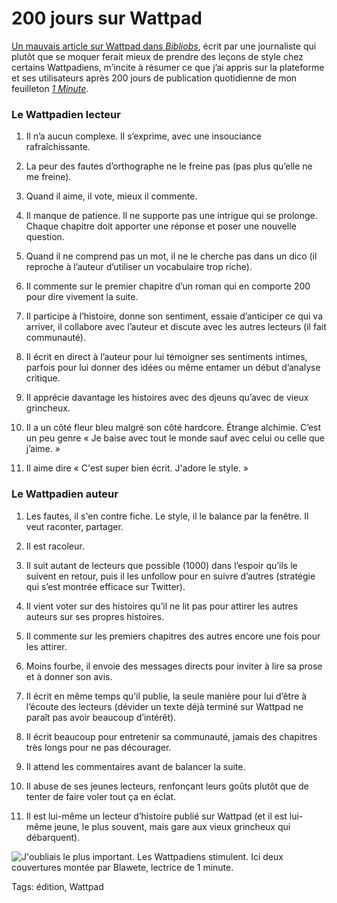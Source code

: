 # 200 jours sur Wattpad

[Un mauvais article sur Wattpad dans *Bibliobs*](http://bibliobs.nouvelobs.com/web-side-stories/20150709.OBS2397/je-hurla-de-plaisir-on-est-alle-sur-wattpad-l-instagram-des-livres.html), écrit par une journaliste qui plutôt que se moquer ferait mieux de prendre des leçons de style chez certains Wattpadiens, m’incite à résumer ce que j’ai appris sur la plateforme et ses utilisateurs après 200 jours de publication quotidienne de mon feuilleton [*1 Minute*](https://www.wattpad.com/story/29694130-1-minute).<span id="more-42059"></span>

### Le Wattpadien lecteur

1. Il n’a aucun complexe. Il s’exprime, avec une insouciance rafraîchissante.

2. La peur des fautes d’orthographe ne le freine pas (pas plus qu’elle ne me freine).

3. Quand il aime, il vote, mieux il commente.

4. Il manque de patience. Il ne supporte pas une intrigue qui se prolonge. Chaque chapitre doit apporter une réponse et poser une nouvelle question.

5. Quand il ne comprend pas un mot, il ne le cherche pas dans un dico (il reproche à l’auteur d’utiliser un vocabulaire trop riche).

6. Il commente sur le premier chapitre d’un roman qui en comporte 200 pour dire vivement la suite.

7. Il participe à l’histoire, donne son sentiment, essaie d’anticiper ce qui va arriver, il collabore avec l’auteur et discute avec les autres lecteurs (il fait communauté).

8. Il écrit en direct à l’auteur pour lui témoigner ses sentiments intimes, parfois pour lui donner des idées ou même entamer un début d’analyse critique.

9. Il apprécie davantage les histoires avec des djeuns qu’avec de vieux grincheux.

10. Il a un côté fleur bleu malgré son côté hardcore. Étrange alchimie. C’est un peu genre « Je baise avec tout le monde sauf avec celui ou celle que j’aime. »

11. Il aime dire « C'est super bien écrit. J'adore le style. »

### Le Wattpadien auteur

1. Les fautes, il s'en contre fiche. Le style, il le balance par la fenêtre. Il veut raconter, partager.

2. Il est racoleur.

3. Il suit autant de lecteurs que possible (1000) dans l’espoir qu’ils le suivent en retour, puis il les unfollow pour en suivre d’autres (stratégie qui s’est montrée efficace sur Twitter).

4. Il vient voter sur des histoires qu’il ne lit pas pour attirer les autres auteurs sur ses propres histoires.

5. Il commente sur les premiers chapitres des autres encore une fois pour les attirer.

6. Moins fourbe, il envoie des messages directs pour inviter à lire sa prose et à donner son avis.

7. Il écrit en même temps qu’il publie, la seule manière pour lui d’être à l’écoute des lecteurs (dévider un texte déjà terminé sur Wattpad ne paraît pas avoir beaucoup d’intérêt).

8. Il écrit beaucoup pour entretenir sa communauté, jamais des chapitres très longs pour ne pas décourager.

9. Il attend les commentaires avant de balancer la suite.

10. Il abuse de ses jeunes lecteurs, renfonçant leurs goûts plutôt que de tenter de faire voler tout ça en éclat.

11. Il est lui-même un lecteur d’histoire publié sur Wattpad (et il est lui-même jeune, le plus souvent, mais gare aux vieux grincheux qui débarquent).

![J'oubliais le plus important. Les Wattpadiens stimulent. Ici deux couvertures montée par Blawete, lectrice de 1 minute. ](http://blog.tcrouzet.comhttps://tcrouzet.com/images_tc/2015/07/saracosmo.jpg)



Tags: édition, Wattpad
